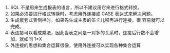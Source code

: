 1. SQL 不是用来生成报表的语言，所以不建议用它来进行格式转换。
2. 如果必须要进行格式转换时，考虑用外连接或 CASE 表达式来解决问题。
3. 生成嵌套式表侧栏时，如果先生成主表的笛卡儿积再进行连接，很 容易就可以完成。
4. 表连接可以看成乘法，因此当表之间是一对多的关系时，连接后行数不会增加，就如同 1*X
5. 外连接的思想和集合运算很像，使用外连接可以实现各种集合运算